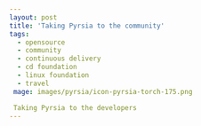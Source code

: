 ```yaml
---
layout: post
title: 'Taking Pyrsia to the community'
tags:
  - opensource
  - community
  - continuous delivery
  - cd foundation
  - linux foundation
  - travel
 mage: images/pyrsia/icon-pyrsia-torch-175.png

 Taking Pyrsia to the developers
---
```


